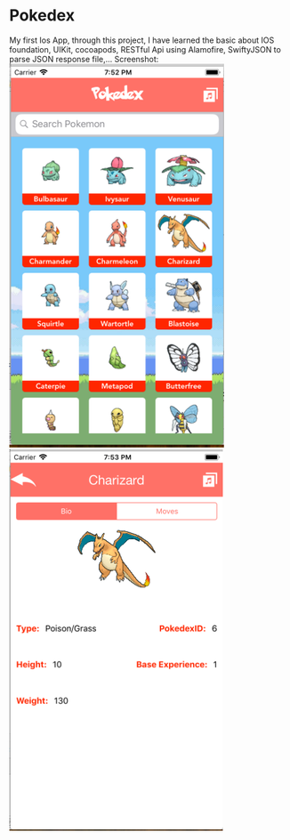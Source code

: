 # Pokedex
My first Ios App, through this project, I have learned the basic about IOS foundation, UIKit, cocoapods, RESTful Api using Alamofire, SwiftyJSON to parse JSON response file,...
Screenshot:
![alt text](https://github.com/timebucker/pokedex/blob/master/screenshot1.PNG)
![alt text](https://github.com/timebucker/pokedex/blob/master/screenshot2.PNG)
